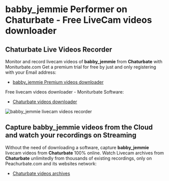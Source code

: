 # babby_jemmie Performer on Chaturbate - Free LiveCam videos downloader

## Chaturbate Live Videos Recorder

Monitor and record livecam videos of **babby_jemmie** from **Chaturbate** with Moniturbate.com
Get a premium trial for free by just and only registering with your Email address:
* [babby_jemmie Premium videos downloader](https://moniturbate.com/request-demo-licence-key.html)

Free livecam videos downloader - Moniturbate Software:
* [Chaturbate videos downloader](https://moniturbate.com/moniturbate-download-software.html)

![babby_jemmie livecam videos recorder](https://peachurnet.com/templates/moniturbate-software.png)


## Capture babby_jemmie videos from the Cloud and watch your recordings on Streaming

Without the need of downloading a software, capture **babby_jemmie** livecam videos from **Chaturbate** 100% online.
Watch Livecam archives from **Chaturbate** unlimitedly from thousands of existing recordings, only on Peachurbate.com and its websites network:
* [Chaturbate videos archives](https://peachurnet.com/)